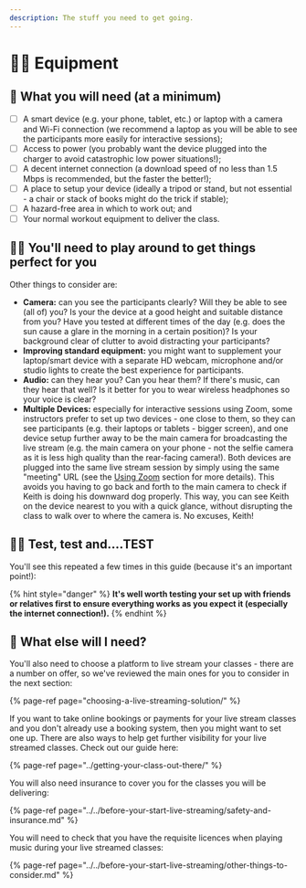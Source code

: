 ```yaml
---
description: The stuff you need to get going.
---
```


# 🤳🏻 Equipment

## 📝 What you will need \(at a minimum\)

* [ ] A smart device \(e.g. your phone, tablet, etc.\) or laptop with a camera and Wi-Fi connection \(we recommend a laptop as you will be able to see the participants more easily for interactive sessions\); 
* [ ] Access to power \(you probably want the device plugged into the charger to avoid catastrophic low power situations!\); 
* [ ] A decent internet connection \(a download speed of no less than 1.5 Mbps is recommended, but the faster the better!\); 
* [ ] A place to setup your device \(ideally a tripod or stand, but not essential - a chair or stack of books might do the trick if stable\); 
* [ ] A hazard-free area in which to work out; and 
* [ ] Your normal workout equipment to deliver the class.

## 🤹‍♀️ You'll need to play around to get things perfect for you

Other things to consider are:

* **Camera:** can you see the participants clearly? Will they be able to see \(all of\) you? Is your the device at a good height and suitable distance from you? Have you tested at different times of the day \(e.g. does the sun cause a glare in the morning in a certain position\)? Is your background clear of clutter to avoid distracting your participants? 
* **Improving standard equipment:** you might want to supplement your laptop/smart device with a separate HD webcam, microphone and/or studio lights to create the best experience for participants. 
* **Audio:** can they hear you? Can you hear them? If there's music, can they hear that well? Is it better for you to wear wireless headphones so your voice is clear? 
* **Multiple Devices:** especially for interactive sessions using Zoom, some instructors prefer to set up two devices - one close to them, so they can see participants \(e.g. their laptops or tablets - bigger screen\), and one device setup further away to be the main camera for broadcasting the live stream \(e.g. the main camera on your phone - not the selfie camera as it is less high quality than the rear-facing camera!\). Both devices are plugged into the same live stream session by simply using the same "meeting" URL \(see the [Using Zoom](choosing-a-live-streaming-solution/using-zoom.md) section for more details\). This avoids you having to go back and forth to the main camera to check if Keith is doing his downward dog properly. This way, you can see Keith on the device nearest to you with a quick glance, without disrupting the class to walk over to where the camera is. No excuses, Keith!

## 👩‍🔬 Test, test and....TEST

You'll see this repeated a few times in this guide \(because it's an important point!\):

{% hint style="danger" %}
**It's well worth testing your set up with friends or relatives first to ensure everything works as you expect it \(especially the internet connection!\).**
{% endhint %}

## 📲 What else will I need?

You'll also need to choose a platform to live stream your classes - there are a number on offer, so we've reviewed the main ones for you to consider in the next section:

{% page-ref page="choosing-a-live-streaming-solution/" %}

If you want to take online bookings or payments for your live stream classes and you don't already use a booking system, then you might want to set one up. There are also ways to help get further visibility for your live streamed classes. Check out our guide here:

{% page-ref page="../getting-your-class-out-there/" %}

You will also need insurance to cover you for the classes you will be delivering:

{% page-ref page="../../before-your-start-live-streaming/safety-and-insurance.md" %}

You will need to check that you have the requisite licences when playing music during your live streamed classes:

{% page-ref page="../../before-your-start-live-streaming/other-things-to-consider.md" %}

